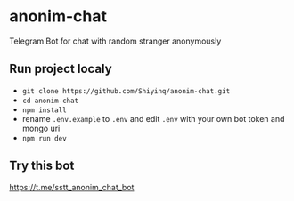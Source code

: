 # anonim-chat
Telegram Bot for chat with random stranger anonymously

## Run project localy
- ```git clone https://github.com/Shiyinq/anonim-chat.git```
- ```cd anonim-chat```
- ```npm install```
- rename ```.env.example``` to ```.env``` and edit ```.env``` with your own bot token and mongo uri
- ```npm run dev```


## Try this bot
https://t.me/sstt_anonim_chat_bot